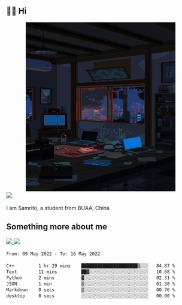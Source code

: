 ## 👋🏻 Hi

<div align="center">
<img alt="GIF" src="https://github.com/xiangsam/xiangsam/blob/271390e4ab50820a4594e3cb94b7ffaa6293de72/0_0EUAvTumWsRa2k6F.gif" width=400 height=450/>
</div>

<a href="https://github.com/xiangsam">
  <img src="https://komarev.com/ghpvc/?username=xiangsam&style=flat-square" />
</a>

I am Samrito, a student from BUAA, China


## Something more about me
<a href="https://github.com/xiangsam">
  <img src="https://github-readme-stats.vercel.app/api?username=xiangsam&show_icons=true&hide_border=true" />
</a>


<a href="https://github.com/xiangsam">
  <img src="https://github-readme-stats.vercel.app/api/top-langs/?username=xiangsam&layout=compact" />
</a>

<!--START_SECTION:waka-->

```text
From: 09 May 2022 - To: 16 May 2022

C++         1 hr 29 mins    █████████████████████▒░░░   84.87 %
Text        11 mins         ██▓░░░░░░░░░░░░░░░░░░░░░░   10.68 %
Python      2 mins          ▓░░░░░░░░░░░░░░░░░░░░░░░░   02.31 %
JSON        1 min           ▒░░░░░░░░░░░░░░░░░░░░░░░░   01.38 %
Markdown    0 secs          ▒░░░░░░░░░░░░░░░░░░░░░░░░   00.76 %
desktop     0 secs          ░░░░░░░░░░░░░░░░░░░░░░░░░   00.00 %
```

<!--END_SECTION:waka-->

<!---
xiangsam/xiangsam is a ✨ special ✨ repository because its `README.md` (this file) appears on your GitHub profile.
You can click the Preview link to take a look at your changes.
--->

